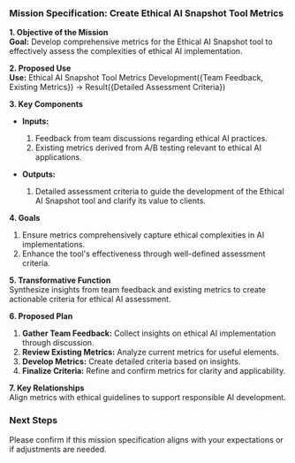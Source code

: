 ### Mission Specification: Create Ethical AI Snapshot Tool Metrics

**1. Objective of the Mission**  
**Goal:** Develop comprehensive metrics for the Ethical AI Snapshot tool to effectively assess the complexities of ethical AI implementation.

**2. Proposed Use**  
**Use:** Ethical AI Snapshot Tool Metrics Development({Team Feedback, Existing Metrics}) → Result({Detailed Assessment Criteria})

**3. Key Components**  
- **Inputs:**  
  1. Feedback from team discussions regarding ethical AI practices.  
  2. Existing metrics derived from A/B testing relevant to ethical AI applications.

- **Outputs:**  
  1. Detailed assessment criteria to guide the development of the Ethical AI Snapshot tool and clarify its value to clients.

**4. Goals**  
1. Ensure metrics comprehensively capture ethical complexities in AI implementations.  
2. Enhance the tool's effectiveness through well-defined assessment criteria.

**5. Transformative Function**  
Synthesize insights from team feedback and existing metrics to create actionable criteria for ethical AI assessment.

**6. Proposed Plan**  
1. **Gather Team Feedback:** Collect insights on ethical AI implementation through discussion.  
2. **Review Existing Metrics:** Analyze current metrics for useful elements.  
3. **Develop Metrics:** Create detailed criteria based on insights.  
4. **Finalize Criteria:** Refine and confirm metrics for clarity and applicability.

**7. Key Relationships**  
Align metrics with ethical guidelines to support responsible AI development.

### Next Steps  
Please confirm if this mission specification aligns with your expectations or if adjustments are needed.
